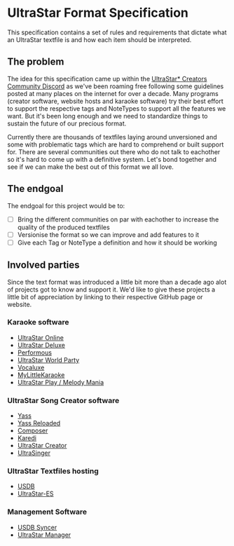 # UltraStar Format Specification
This specification contains a set of rules and requirements that dictate what an UltraStar textfile is and how each item should be interpreted.

## The problem
The idea for this specification came up within the [UltraStar* Creators Community Discord](https://discord.gg/tNEXZw2QJX) as we've been roaming free following some guidelines posted at many places on the internet for over a decade.
Many programs (creator software, website hosts and karaoke software) try their best effort to support the respective tags and NoteTypes to support all the features we want. But it's been long enough and we need to standardize things to sustain the future of our precious format.

Currently there are thousands of textfiles laying around unversioned and some with problematic tags which are hard to comprehend or built support for.
There are several communities out there who do not talk to eachother so it's hard to come up with a definitive system. Let's bond together and see if we can make the best out of this format we all love.

## The endgoal
The endgoal for this project would be to:
* [ ] Bring the different communities on par with eachother to increase the quality of the produced textfiles
* [ ] Versionise the format so we can improve and add features to it
* [ ] Give each Tag or NoteType a definition and how it should be working

## Involved parties
Since the text format was introduced a little bit more than a decade ago alot of projects got to know and support it.
We'd like to give these projects a little bit of appreciation by linking to their respective GitHub page or website.

### Karaoke software
* [UltraStar Online](http://ultrastaronline.com/)
* [UltraStar Deluxe](https://github.com/UltraStar-Deluxe/USDX)
* [Performous](https://github.com/performous/performous)
* [UltraStar World Party](https://github.com/ultrastares/ultrastar-worldparty)
* [Vocaluxe](https://github.com/Vocaluxe/Vocaluxe)
* [MyLittleKaraoke](https://www.mylittlekaraoke.com/)
* [UltraStar Play / Melody Mania](https://github.com/UltraStar-Deluxe/Play)

### UltraStar Song Creator software
* [Yass](https://github.com/SarutaSan72/Yass)
* [Yass Reloaded](https://github.com/DoubleDee73/Yass)
* [Composer](https://github.com/performous/composer)
* [Karedi](https://github.com/Nianna/Karedi)
* [UltraStar Creator](https://github.com/UltraStar-Deluxe/UltraStar-Creator)
* [UltraSinger](https://github.com/rakuri255/UltraSinger)

### UltraStar Textfiles hosting
* [USDB](https://usdb.animux.de)
* [UltraStar-ES](http://ultrastar-es.org/)

### Management Software
* [USDB Syncer](https://github.com/bohning/usdb_syncer)
* [UltraStar Manager](https://github.com/UltraStar-Deluxe/UltraStar-Manager)
